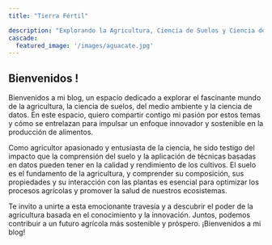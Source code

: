 ```yaml
---
title: "Tierra Fértil"

description: "Explorando la Agricultura, Ciencia de Suelos y Ciencia de Dato"
cascade:
  featured_image: '/images/aguacate.jpg'
---
```


## Bienvenidos !


Bienvenidos a mi blog, un espacio dedicado a explorar el fascinante mundo de la agricultura, la ciencia de suelos, del medio ambiente y la ciencia de datos. En este espacio, quiero compartir contigo mi pasión por estos temas y cómo se entrelazan para impulsar un enfoque innovador y sostenible en la producción de alimentos.

Como agricultor apasionado y entusiasta de la ciencia, he sido testigo del impacto que la comprensión del suelo y la aplicación de técnicas basadas en datos pueden tener en la calidad y rendimiento de los cultivos. El suelo es el fundamento de la agricultura, y comprender su composición, sus propiedades y su interacción con las plantas es esencial para optimizar los procesos agrícolas y promover la salud de nuestros ecosistemas.

Te invito a unirte a esta emocionante travesía y a descubrir el poder de la agricultura basada en el conocimiento y la innovación. Juntos, podemos contribuir a un futuro agrícola más sostenible y próspero. ¡Bienvenidos a mi blog!